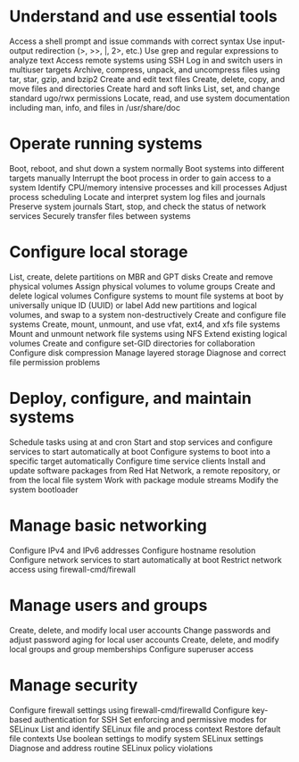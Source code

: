 # Understand and use essential tools

Access a shell prompt and issue commands with correct syntax
Use input-output redirection (>, >>, |, 2>, etc.)
Use grep and regular expressions to analyze text
Access remote systems using SSH
Log in and switch users in multiuser targets
Archive, compress, unpack, and uncompress files using tar, star, gzip, and bzip2
Create and edit text files
Create, delete, copy, and move files and directories
Create hard and soft links
List, set, and change standard ugo/rwx permissions
Locate, read, and use system documentation including man, info, and files in /usr/share/doc

# Operate running systems

Boot, reboot, and shut down a system normally
Boot systems into different targets manually
Interrupt the boot process in order to gain access to a system
Identify CPU/memory intensive processes and kill processes
Adjust process scheduling
Locate and interpret system log files and journals
Preserve system journals
Start, stop, and check the status of network services
Securely transfer files between systems


# Configure local storage

List, create, delete partitions on MBR and GPT disks
Create and remove physical volumes
Assign physical volumes to volume groups
Create and delete logical volumes
Configure systems to mount file systems at boot by universally unique ID (UUID) or label
Add new partitions and logical volumes, and swap to a system non-destructively
Create and configure file systems
Create, mount, unmount, and use vfat, ext4, and xfs file systems
Mount and unmount network file systems using NFS
Extend existing logical volumes
Create and configure set-GID directories for collaboration
Configure disk compression
Manage layered storage
Diagnose and correct file permission problems

# Deploy, configure, and maintain systems

Schedule tasks using at and cron
Start and stop services and configure services to start automatically at boot
Configure systems to boot into a specific target automatically
Configure time service clients
Install and update software packages from Red Hat Network, a remote repository, or from the local file system
Work with package module streams
Modify the system bootloader

# Manage basic networking

Configure IPv4 and IPv6 addresses
Configure hostname resolution
Configure network services to start automatically at boot
Restrict network access using firewall-cmd/firewall

# Manage users and groups

Create, delete, and modify local user accounts
Change passwords and adjust password aging for local user accounts
Create, delete, and modify local groups and group memberships
Configure superuser access

# Manage security

Configure firewall settings using firewall-cmd/firewalld
Configure key-based authentication for SSH
Set enforcing and permissive modes for SELinux
List and identify SELinux file and process context
Restore default file contexts
Use boolean settings to modify system SELinux settings
Diagnose and address routine SELinux policy violations